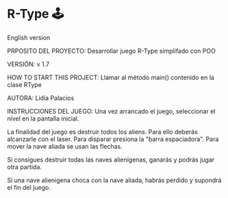 # R-Type :joystick:
English version

PRPOSITO DEL PROYECTO: Desarrollar juego R-Type simplifado con POO

VERSIÓN: v 1.7

HOW TO START THIS PROJECT: Llamar al método main() contenido en la clase RType

AUTORA: Lidia Palacios

INSTRUCCIONES DEL JUEGO: 
Una vez arrancado el juego, seleccionar el nivel en la pantalla inicial. 

La finalidad del juego es destruir todos los aliens. Para ello deberás alcanzarle con el laser. 
Para disparar presiona la "barra espaciadora". 
Para mover la nave aliada se usan las flechas. 

Si consigues destruir todas las naves alienígenas, ganarás y podrás jugar otra partida. 

Si una nave alienigena choca con la nave aliada, habrás perdido y supondrá el fin del juego.
